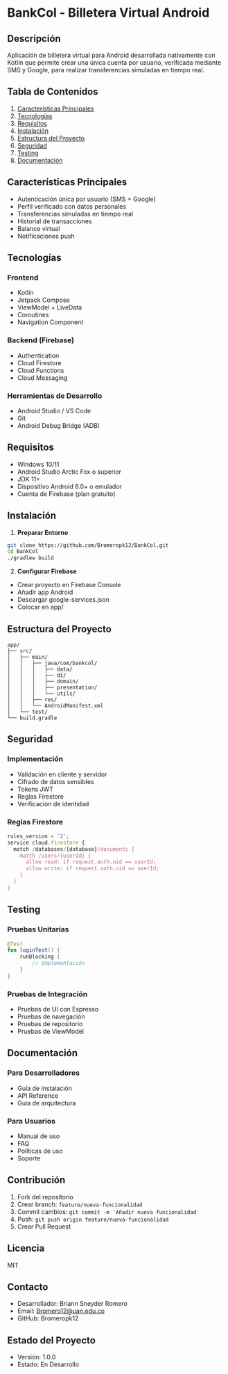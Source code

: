 # BankCol - Billetera Virtual Android

## Descripción
Aplicación de billetera virtual para Android desarrollada nativamente con Kotlin que permite crear una única cuenta por usuario, verificada mediante SMS y Google, para realizar transferencias simuladas en tiempo real.

## Tabla de Contenidos
1. [Características Principales](#características-principales)
2. [Tecnologías](#tecnologías)
3. [Requisitos](#requisitos)
4. [Instalación](#instalación)
5. [Estructura del Proyecto](#estructura-del-proyecto)
6. [Seguridad](#seguridad)
7. [Testing](#testing)
8. [Documentación](#documentación)

## Características Principales
- Autenticación única por usuario (SMS + Google)
- Perfil verificado con datos personales
- Transferencias simuladas en tiempo real
- Historial de transacciones
- Balance virtual
- Notificaciones push

## Tecnologías
### Frontend
- Kotlin
- Jetpack Compose
- ViewModel + LiveData
- Coroutines
- Navigation Component

### Backend (Firebase)
- Authentication
- Cloud Firestore
- Cloud Functions
- Cloud Messaging

### Herramientas de Desarrollo
- Android Studio / VS Code
- Git
- Android Debug Bridge (ADB)

## Requisitos
- Windows 10/11
- Android Studio Arctic Fox o superior
- JDK 11+
- Dispositivo Android 6.0+ o emulador
- Cuenta de Firebase (plan gratuito)

## Instalación
1. **Preparar Entorno**
```bash
git clone https://github.com/Bromeropk12/BankCol.git
cd BankCol
./gradlew build
```

2. **Configurar Firebase**
- Crear proyecto en Firebase Console
- Añadir app Android
- Descargar google-services.json
- Colocar en app/

## Estructura del Proyecto
```
app/
├── src/
│   ├── main/
│   │   ├── java/com/bankcol/
│   │   │   ├── data/
│   │   │   ├── di/
│   │   │   ├── domain/
│   │   │   ├── presentation/
│   │   │   └── utils/
│   │   ├── res/
│   │   └── AndroidManifest.xml
│   └── test/
└── build.gradle
```

## Seguridad
### Implementación
- Validación en cliente y servidor
- Cifrado de datos sensibles
- Tokens JWT
- Reglas Firestore
- Verificación de identidad

### Reglas Firestore
```javascript
rules_version = '2';
service cloud.firestore {
  match /databases/{database}/documents {
    match /users/{userId} {
      allow read: if request.auth.uid == userId;
      allow write: if request.auth.uid == userId;
    }
  }
}
```

## Testing
### Pruebas Unitarias
```kotlin
@Test
fun loginTest() {
    runBlocking {
        // Implementación
    }
}
```

### Pruebas de Integración
- Pruebas de UI con Espresso
- Pruebas de navegación
- Pruebas de repositorio
- Pruebas de ViewModel

## Documentación
### Para Desarrolladores
- Guía de instalación
- API Reference
- Guía de arquitectura

### Para Usuarios
- Manual de uso
- FAQ
- Políticas de uso
- Soporte

## Contribución
1. Fork del repositorio
2. Crear branch: `feature/nueva-funcionalidad`
3. Commit cambios: `git commit -m 'Añadir nueva funcionalidad'`
4. Push: `git push origin feature/nueva-funcionalidad`
5. Crear Pull Request

## Licencia
MIT

## Contacto
- Desarrollador: Briann Sneyder Romero 
- Email: Bromero12@uan.edu.co
- GitHub: Bromeropk12

## Estado del Proyecto
- Versión: 1.0.0
- Estado: En Desarrollo

